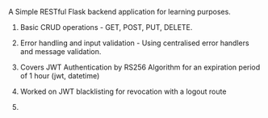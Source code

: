 A Simple RESTful Flask backend application for learning purposes.

1. Basic CRUD operations - GET, POST, PUT, DELETE.

2. Error handling and input validation - Using centralised error handlers and message validation.

3. Covers JWT Authentication by RS256 Algorithm for an expiration period of 1 hour (jwt, datetime)

4. Worked on JWT blacklisting for revocation with a logout route

5. 





